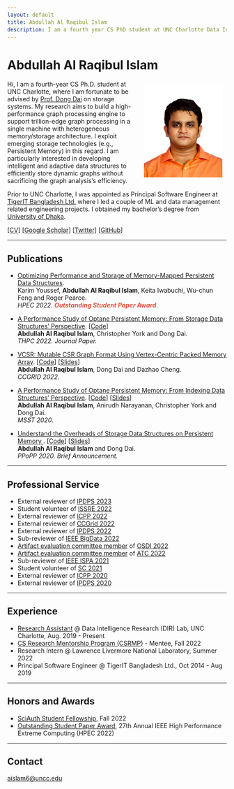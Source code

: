 ```yaml
---
layout: default
title: Abdullah Al Raqibul Islam
description: I am a fourth year CS PhD student at UNC Charlotte Data Intelligence Research (DIR) Lab, where I am advised by Prof. Dong Dai. My research aims to build a high-performance graph processing engine to support trillion-edge graph processing in a single machine with heterogeneous memory/storage architecture.
---
```


# Abdullah Al Raqibul Islam
<img src="/static/raqib.jpg" alt="Raqib" style="width: 180px; height: 212px; float: right; margin: 10px"/>
<!-- ![Raqib](/static/raqib.jpg) -->

Hi, I am a fourth-year CS Ph.D. student at UNC Charlotte, where I am fortunate to be advised by [Prof. Dong Dai](https://daidong.github.io) on storage systems.
My research aims to build a high-performance graph processing engine to support trillion-edge graph processing in a single machine with heterogeneous memory/storage architecture. I exploit emerging storage technologies (e.g., Persistent Memory) in this regard. I am particularly interested in developing intelligent and adaptive data structures to efficiently store dynamic graphs without sacrificing the graph analysis’s efficiency.

Prior to UNC Charlotte, I was appointed as Principal Software Engineer at [TigerIT Bangladesh Ltd.](https://www.tigerit.com) where I led a couple of ML and data management related engineering projects. I obtained my bachelor’s degree from [University of Dhaka](https://www.cse.du.ac.bd).

[[CV](/cv.pdf)] [[Google Scholar](https://scholar.google.com/citations?hl=en&user=H8zsAR8AAAAJ&view_op=list_works&sortby=pubdate)] [[Twitter](https://twitter.com/AbdullahRaqibul)] [[GitHub](https://github.com/biqar)]

---

## Publications

- [Optimizing Performance and Storage of Memory-Mapped Persistent Data Structures](https://ieeexplore.ieee.org/stamp/stamp.jsp?tp=&arnumber=9926392). <br>
Karim Youssef, **Abdullah Al Raqibul Islam**, Keita Iwabuchi, Wu-chun Feng and Roger Pearce. <br>
*HPEC 2022*. *<strong><i style="color:#e74d3c">Outstanding Student Paper Award</i></strong>*.

- [A Performance Study of Optane Persistent Memory: From Storage Data Structures' Perspective](https://rdcu.be/cWgD4). [[Code](https://github.com/DIR-LAB/ycsb-storedsbench)] <br>
**Abdullah Al Raqibul Islam**, Christopher York and Dong Dai. <br>
*THPC 2022. Journal Paper.*

- [VCSR: Mutable CSR Graph Format Using Vertex-Centric Packed Memory Array](https://webpages.charlotte.edu/ddai/papers/dong-ccgrid-22.pdf). [[Code](https://github.com/DIR-LAB/VCSR)] [[Slides](https://webpages.charlotte.edu/ddai/papers/ccgrid22_vcsr_raqib.pdf)]<br>
**Abdullah Al Raqibul Islam**, Dong Dai and Dazhao Cheng. <br>
*CCGRID 2022*.

- [A Performance Study of Optane Persistent Memory: From Indexing Data Structures’ Perspective](https://webpages.charlotte.edu/ddai/papers/MSST20_Pmem_CameraReady.pdf). [[Code](https://github.com/DIR-LAB/ycsb-storedsbench)] [[Slides](https://biqar.github.io/#)]<br>
**Abdullah Al Raqibul Islam**, Anirudh Narayanan, Christopher York and Dong Dai. <br>
*MSST 2020*.

- [Understand the Overheads of Storage Data Structures on Persistent Memory ](https://webpages.charlotte.edu/ddai/papers/Understand_PMEM_Overheads.pdf). [[Code](https://github.com/DIR-LAB/ycsb-storedsbench)] [[Slides](https://webpages.charlotte.edu/ddai/papers/ppopp-2020.pptx)]<br>
**Abdullah Al Raqibul Islam** and Dong Dai. <br>
*PPoPP 2020. Brief Announcement.*

---

## Professional Service

- External reviewer of [IPDPS 2023](https://www.ipdps.org/ipdps2023/2023-.html)
- Student volunteer of [ISSRE 2022](https://issre2022.github.io)
- External reviewer of [ICPP 2022](https://icpp22.gitlabpages.inria.fr)
- External reviewer of [CCGrid 2022](https://fcrlab.unime.it/ccgrid22/)
- External reviewer of [IPDPS 2022](https://www.ipdps.org/ipdps2022/index.html)
- Sub-reviewer of [IEEE BigData 2022](http://bigdataieee.org/BigData2022/)
- [Artifact evaluation committee member](https://osdi22ae.usenix.hotcrp.com/users/pc) of [OSDI 2022](https://www.usenix.org/conference/osdi22)
- [Artifact evaluation committee member](https://atc22ae.usenix.hotcrp.com/users/pc) of [ATC 2022](https://www.usenix.org/conference/atc22)
- Sub-reviewer of [IEEE ISPA 2021](http://www.cloud-conf.net/ispa2021/)
- Student volunteer of [SC 2021](https://sc21.supercomputing.org)
- External reviewer of [ICPP 2020](https://jnamaral.github.io/icpp20/)
- External reviewer of [IPDPS 2020](https://www.ipdps.org/ipdps2020/index.html)

---

## Experience

- [Research Assistant](https://daidong.github.io) @ Data Intelligence Research (DIR) Lab, UNC Charlotte, Aug. 2019 - Present
- [CS Research Mentorship Program (CSRMP)](https://research.google/outreach/csrmp/recipients/?category=2022) - Mentee, Fall 2022
- Research Intern @ Lawrence Livermore National Laboratory, Summer 2022
- Principal Software Engineer @ TigerIT Bangladesh Ltd., Oct 2014 - Aug 2019

___

## Honors and Awards
- [SciAuth Student Fellowship](https://sciauth.org/fellows/), Fall 2022 
- [Outstanding Student Paper Award](https://ieee-hpec.org/index.php/ieee-hpec-2022-prelim-agenda/), 27th Annual IEEE High Performance Extreme Computing (HPEC 2022)

___

## Contact

aislam6@uncc.edu
